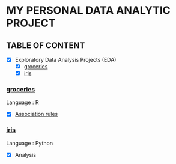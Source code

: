 # MY PERSONAL DATA ANALYTIC PROJECT

## TABLE OF CONTENT

- [x] Exploratory Data Analysis Projects (EDA)
  - [x] [groceries](/groceries)
  - [x] [iris](/iris)

### [groceries](/groceries)

Language : R
- [x] [Association rules](/groceries/groceries.Rmd)

### [iris](/iris)

Language : Python
- [x] Analysis
